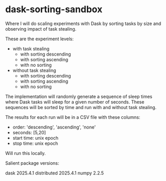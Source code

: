 # dask-sorting-sandbox
Where I will do scaling experiments with Dask by sorting tasks by size and 
observing impact of task stealing.

These are the experiment levels:

* with task stealing
  * with sorting descending
  * with sorting ascending
  * with no sorting
* without task stealing
  * with sorting descending
  * with sorting ascending
  * with no sorting

The implementation will randomly generate a sequence of sleep times where Dask
tasks will sleep for a given number of seconds.  These sequences will be sorted
by time and run with and without task stealing.

The results for each run will be in a CSV file with these columns:

* order: 'descending', 'ascending', 'none'
* seconds: [5,20]
* start time: unix epoch
* stop time: unix epoch

Will run this locally.

Salient package versions:

dask               2025.4.1
distributed        2025.4.1
numpy              2.2.5
